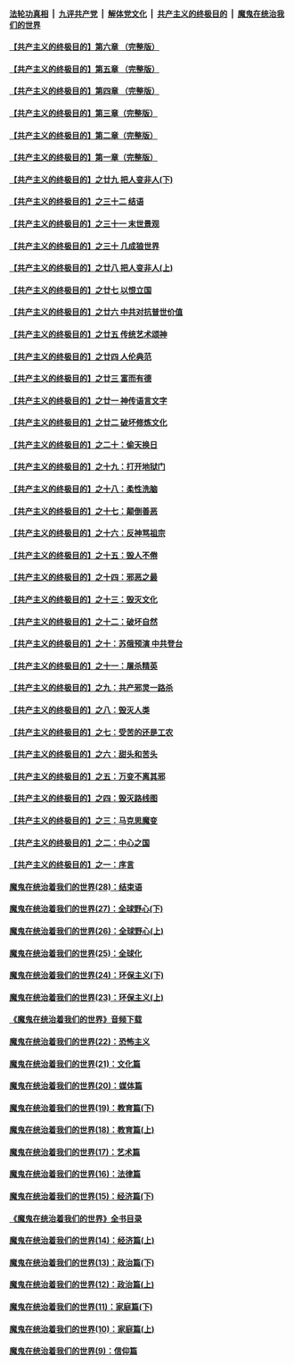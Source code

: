 ####  [法轮功真相](../../../../basic/blob/master/README.md?t=06251102) &nbsp;|&nbsp; [九评共产党](../../../../9ping.md/blob/master/README.md?t=06251102) &nbsp;|&nbsp; [解体党文化](../../../../jtdwh.md/blob/master/README.md?t=06251102)  &nbsp;|&nbsp; [共产主义的终极目的](../../../../gczydzjmd.md/blob/master/README.md?t=06251102) &nbsp;|&nbsp; [魔鬼在统治我们的世界](../../../../mgztzwmdsj.md/blob/master/README.md?t=06251102) 

#### [【共产主义的终极目的】第六章 （完整版）](../pages/nsc422/n11428913.md?t=06251102) 

#### [【共产主义的终极目的】第五章 （完整版）](../pages/nsc422/n11428912.md?t=06251102) 

#### [【共产主义的终极目的】第四章 （完整版）](../pages/nsc422/n11428907.md?t=06251102) 

#### [【共产主义的终极目的】第三章（完整版）](../pages/nsc422/n11428848.md?t=06251102) 

#### [【共产主义的终极目的】第二章（完整版）](../pages/nsc422/n11428831.md?t=06251102) 

#### [【共产主义的终极目的】第一章（完整版）](../pages/nsc422/n11417651.md?t=06251102) 

#### [【共产主义的终极目的】之廿九 把人变非人(下)](../pages/nsc422/n11344140.md?t=06251102) 

#### [【共产主义的终极目的】之三十二 结语](../pages/nsc422/n11360535.md?t=06251102) 

#### [【共产主义的终极目的】之三十一 末世景观](../pages/nsc422/n11351129.md?t=06251102) 

#### [【共产主义的终极目的】之三十 几成狼世界](../pages/nsc422/n11348280.md?t=06251102) 

#### [【共产主义的终极目的】之廿八 把人变非人(上)](../pages/nsc422/n11340492.md?t=06251102) 

#### [【共产主义的终极目的】之廿七 以恨立国](../pages/nsc422/n11336944.md?t=06251102) 

#### [【共产主义的终极目的】之廿六 中共对抗普世价值](../pages/nsc422/n11324785.md?t=06251102) 

#### [【共产主义的终极目的】之廿五 传统艺术颂神](../pages/nsc422/n11296396.md?t=06251102) 

#### [【共产主义的终极目的】之廿四 人伦典范](../pages/nsc422/n11296397.md?t=06251102) 

#### [【共产主义的终极目的】之廿三 富而有德](../pages/nsc422/n11283598.md?t=06251102) 

#### [【共产主义的终极目的】之廿一 神传语言文字](../pages/nsc422/n11263265.md?t=06251102) 

#### [【共产主义的终极目的】之廿二 破坏修炼文化](../pages/nsc422/n11245728.md?t=06251102) 

#### [【共产主义的终极目的】之二十：偷天换日](../pages/nsc422/n11238846.md?t=06251102) 

#### [【共产主义的终极目的】之十九：打开地狱门](../pages/nsc422/n11206376.md?t=06251102) 

#### [【共产主义的终极目的】之十八：柔性洗脑](../pages/nsc422/n11199994.md?t=06251102) 

#### [【共产主义的终极目的】之十七：颠倒善恶](../pages/nsc422/n11179782.md?t=06251102) 

#### [【共产主义的终极目的】之十六：反神骂祖宗](../pages/nsc422/n11166798.md?t=06251102) 

#### [【共产主义的终极目的】之十五：毁人不倦](../pages/nsc422/n11166792.md?t=06251102) 

#### [【共产主义的终极目的】之十四：邪恶之最](../pages/nsc422/n11150249.md?t=06251102) 

#### [【共产主义的终极目的】之十三：毁灭文化](../pages/nsc422/n11135227.md?t=06251102) 

#### [【共产主义的终极目的】之十二：破坏自然](../pages/nsc422/n11135214.md?t=06251102) 

#### [【共产主义的终极目的】之十：苏俄预演 中共登台](../pages/nsc422/n11118424.md?t=06251102) 

#### [【共产主义的终极目的】之十一：屠杀精英](../pages/nsc422/n11118442.md?t=06251102) 

#### [【共产主义的终极目的】之九：共产邪灵一路杀](../pages/nsc422/n11114139.md?t=06251102) 

#### [【共产主义的终极目的】之八：毁灭人类](../pages/nsc422/n11108503.md?t=06251102) 

#### [【共产主义的终极目的】之七：受苦的还是工农](../pages/nsc422/n11101809.md?t=06251102) 

#### [【共产主义的终极目的】之六：甜头和苦头](../pages/nsc422/n11096971.md?t=06251102) 

#### [【共产主义的终极目的】之五：万变不离其邪](../pages/nsc422/n11091285.md?t=06251102) 

#### [【共产主义的终极目的】之四：毁灭路线图](../pages/nsc422/n11086284.md?t=06251102) 

#### [【共产主义的终极目的】之三：马克思魔变](../pages/nsc422/n11061941.md?t=06251102) 

#### [【共产主义的终极目的】之二：中心之国](../pages/nsc422/n11047728.md?t=06251102) 

#### [【共产主义的终极目的】之一：序言](../pages/nsc422/n11086077.md?t=06251102) 

#### [魔鬼在统治着我们的世界(28)：结束语](../pages/nsc422/n10936246.md?t=06251102) 

#### [魔鬼在统治着我们的世界(27)：全球野心(下)](../pages/nsc422/n10928319.md?t=06251102) 

#### [魔鬼在统治着我们的世界(26)：全球野心(上)](../pages/nsc422/n10900318.md?t=06251102) 

#### [魔鬼在统治着我们的世界(25)：全球化](../pages/nsc422/n10788205.md?t=06251102) 

#### [魔鬼在统治着我们的世界(24)：环保主义(下)](../pages/nsc422/n10695307.md?t=06251102) 

#### [魔鬼在统治着我们的世界(23)：环保主义(上)](../pages/nsc422/n10688613.md?t=06251102) 

#### [《魔鬼在统治着我们的世界》音频下载](../pages/nsc422/n10635553.md?t=06251102) 

#### [魔鬼在统治着我们的世界(22)：恐怖主义](../pages/nsc422/n10614727.md?t=06251102) 

#### [魔鬼在统治着我们的世界(21)：文化篇](../pages/nsc422/n10597706.md?t=06251102) 

#### [魔鬼在统治着我们的世界(20)：媒体篇](../pages/nsc422/n10586579.md?t=06251102) 

#### [魔鬼在统治着我们的世界(19)：教育篇(下)](../pages/nsc422/n10564808.md?t=06251102) 

#### [魔鬼在统治着我们的世界(18)：教育篇(上)](../pages/nsc422/n10526970.md?t=06251102) 

#### [魔鬼在统治着我们的世界(17)：艺术篇](../pages/nsc422/n10499093.md?t=06251102) 

#### [魔鬼在统治着我们的世界(16)：法律篇](../pages/nsc422/n10485969.md?t=06251102) 

#### [魔鬼在统治着我们的世界(15)：经济篇(下)](../pages/nsc422/n10469975.md?t=06251102) 

#### [《魔鬼在统治着我们的世界》全书目录](../pages/nsc422/n10464261.md?t=06251102) 

#### [魔鬼在统治着我们的世界(14)：经济篇(上)](../pages/nsc422/n10457370.md?t=06251102) 

#### [魔鬼在统治着我们的世界(13)：政治篇(下)](../pages/nsc422/n10448270.md?t=06251102) 

#### [魔鬼在统治着我们的世界(12)：政治篇(上)](../pages/nsc422/n10444576.md?t=06251102) 

#### [魔鬼在统治着我们的世界(11)：家庭篇(下)](../pages/nsc422/n10440961.md?t=06251102) 

#### [魔鬼在统治着我们的世界(10)：家庭篇(上)](../pages/nsc422/n10435448.md?t=06251102) 

#### [魔鬼在统治着我们的世界(9)：信仰篇](../pages/nsc422/n10432159.md?t=06251102) 

